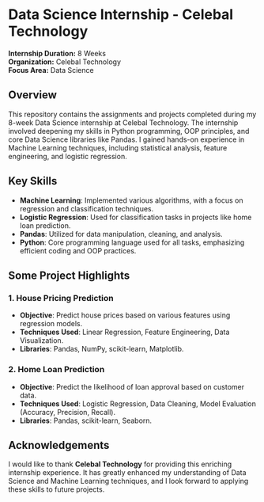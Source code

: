 # Data Science Internship - Celebal Technology

**Internship Duration:** 8 Weeks  
**Organization:** Celebal Technology  
**Focus Area:** Data Science  

## Overview
This repository contains the assignments and projects completed during my 8-week Data Science internship at Celebal Technology. The internship involved deepening my skills in Python programming, OOP principles, and core Data Science libraries like Pandas. I gained hands-on experience in Machine Learning techniques, including statistical analysis, feature engineering, and logistic regression.

## Key Skills
- **Machine Learning**: Implemented various algorithms, with a focus on regression and classification techniques.
- **Logistic Regression**: Used for classification tasks in projects like home loan prediction.
- **Pandas**: Utilized for data manipulation, cleaning, and analysis.
- **Python**: Core programming language used for all tasks, emphasizing efficient coding and OOP practices.

## Some Project Highlights

### 1. House Pricing Prediction
- **Objective**: Predict house prices based on various features using regression models.
- **Techniques Used**: Linear Regression, Feature Engineering, Data Visualization.
- **Libraries**: Pandas, NumPy, scikit-learn, Matplotlib.

### 2. Home Loan Prediction
- **Objective**: Predict the likelihood of loan approval based on customer data.
- **Techniques Used**: Logistic Regression, Data Cleaning, Model Evaluation (Accuracy, Precision, Recall).
- **Libraries**: Pandas, scikit-learn, Seaborn.

## Acknowledgements
I would like to thank **Celebal Technology** for providing this enriching internship experience. It has greatly enhanced my understanding of Data Science and Machine Learning techniques, and I look forward to applying these skills to future projects.
